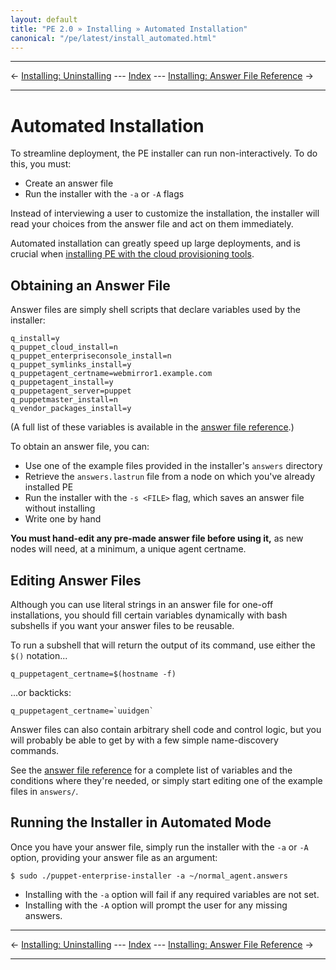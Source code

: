 ```yaml
---
layout: default
title: "PE 2.0 » Installing » Automated Installation"
canonical: "/pe/latest/install_automated.html"
---
```


* * *

&larr; [Installing: Uninstalling](./install_uninstalling.html) --- [Index](./) --- [Installing: Answer File Reference](./install_answer_file_reference.html) &rarr;

* * *

Automated Installation
=======

To streamline deployment, the PE installer can run non-interactively. To do this, you must:

* Create an answer file
* Run the installer with the `-a` or `-A` flags

Instead of interviewing a user to customize the installation, the installer will read your choices from the answer file and act on them immediately.

Automated installation can greatly speed up large deployments, and is crucial when [installing PE with the cloud provisioning tools](./cloudprovisioner_classifying_installing.html#installing-puppet).

Obtaining an Answer File
-----

Answer files are simply shell scripts that declare variables used by the installer:

    q_install=y
    q_puppet_cloud_install=n
    q_puppet_enterpriseconsole_install=n
    q_puppet_symlinks_install=y
    q_puppetagent_certname=webmirror1.example.com
    q_puppetagent_install=y
    q_puppetagent_server=puppet
    q_puppetmaster_install=n
    q_vendor_packages_install=y

(A full list of these variables is available in the [answer file reference][answerfile].)

To obtain an answer file, you can:

* Use one of the example files provided in the installer's `answers` directory
* Retrieve the `answers.lastrun` file from a node on which you've already installed PE
* Run the installer with the `-s <FILE>` flag, which saves  an answer file without installing
* Write one by hand

**You must hand-edit any pre-made answer file before using it,** as new nodes will need, at a minimum, a unique agent certname.

Editing Answer Files
-----

Although you can use literal strings in an answer file for one-off installations, you should fill certain variables dynamically with bash subshells if you want your answer files to be reusable.

To run a subshell that will return the output of its command, use either the `$()` notation...

    q_puppetagent_certname=$(hostname -f)

...or backticks:

    q_puppetagent_certname=`uuidgen`

Answer files can also contain arbitrary shell code and control logic, but you will probably be able to get by with a few simple name-discovery commands.

See the [answer file reference][answerfile] for a complete list of variables and the conditions where they're needed, or simply start editing one of the example files in `answers/`.

[answerfile]: ./install_answer_file_reference.html

Running the Installer in Automated Mode
-----

Once you have your answer file, simply run the installer with the `-a` or `-A` option, providing your answer file as an argument:

    $ sudo ./puppet-enterprise-installer -a ~/normal_agent.answers

* Installing with the `-a` option will fail if any required variables are not set.
* Installing with the `-A` option will prompt the user for any missing answers.

* * *

&larr; [Installing: Uninstalling](./install_uninstalling.html) --- [Index](./) --- [Installing: Answer File Reference](./install_answer_file_reference.html) &rarr;

* * *
